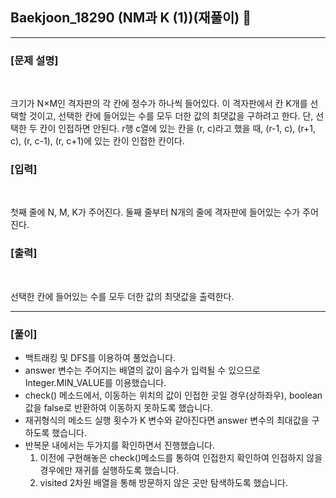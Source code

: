 ## Baekjoon_18290 (NM과 K (1))(재풀이) 🚀
___


### **[문제 설명]**
<br>

크기가 N×M인 격자판의 각 칸에 정수가 하나씩 들어있다. 이 격자판에서 칸 K개를 선택할 것이고, 선택한 칸에 들어있는 수를 모두 더한 값의 최댓값을 구하려고 한다. 단, 선택한 두 칸이 인접하면 안된다. r행 c열에 있는 칸을 (r, c)라고 했을 때, (r-1, c), (r+1, c), (r, c-1), (r, c+1)에 있는 칸이 인접한 칸이다.


### **[입력]**
<br>

첫째 줄에 N, M, K가 주어진다. 둘째 줄부터 N개의 줄에 격자판에 들어있는 수가 주어진다.

### **[출력]**
<br>

선택한 칸에 들어있는 수를 모두 더한 값의 최댓값을 출력한다.

___


### **[풀이]**
- 백트래킹 및 DFS를 이용하여 풀었습니다.
- answer 변수는 주어지는 배열의 값이 음수가 입력될 수 있으므로 Integer.MIN_VALUE를 이용했습니다.
- check() 메소드에서, 이동하는 위치의 값이 인접한 곳일 경우(상하좌우), boolean 값을 false로 반환하여 이동하지 못하도록 했습니다.
- 재귀형식의 메소드 실행 횟수가 K 변수와 같아진다면 answer 변수의 최대값을 구하도록 했습니다.
- 반복문 내에서는 두가지를 확인하면서 진행했습니다.
  1. 이전에 구현해놓은 check()메소드를 통하여 인접한지 확인하여 인접하지 않을 경우에만 재귀를 실행하도록 했습니다.
  2. visited 2차원 배열을 통해 방문하지 않은 곳만 탐색하도록 했습니다.

 